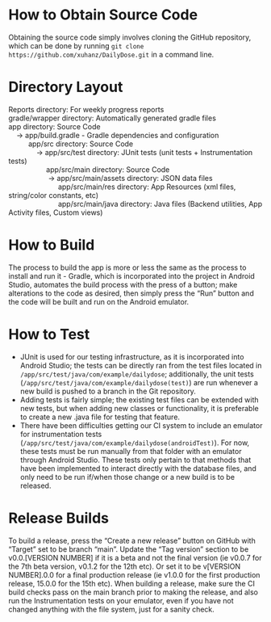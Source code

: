 # How to Obtain Source Code
Obtaining the source code simply involves cloning the GitHub repository, which can be done by running `git clone https://github.com/xuhanz/DailyDose.git` in a command line.

# Directory Layout
Reports directory: For weekly progress reports<br>
gradle/wrapper directory: Automatically generated gradle files<br>
app directory: Source Code<br>
&nbsp;&nbsp;&nbsp;&nbsp;-> app/build.gradle - Gradle dependencies and configuration<br>
&nbsp;&nbsp;&nbsp;&nbsp;&nbsp;&nbsp;&nbsp;&nbsp;&nbsp;&nbsp;app/src directory: Source Code<br>
&nbsp;&nbsp;&nbsp;&nbsp;&nbsp;&nbsp;&nbsp;&nbsp;&nbsp;&nbsp;&nbsp;&nbsp;&nbsp;&nbsp;-> app/src/test directory: JUnit tests (unit tests + Instrumentation tests) <br>
&nbsp;&nbsp;&nbsp;&nbsp;&nbsp;&nbsp;&nbsp;&nbsp;&nbsp;&nbsp;&nbsp;&nbsp;&nbsp;&nbsp;&nbsp;&nbsp;&nbsp;&nbsp;&nbsp;app/src/main directory: Source Code<br>
&nbsp;&nbsp;&nbsp;&nbsp;&nbsp;&nbsp;&nbsp;&nbsp;&nbsp;&nbsp;&nbsp;&nbsp;&nbsp;&nbsp;&nbsp;&nbsp;&nbsp;&nbsp;&nbsp;&nbsp;-> app/src/main/assets directory: JSON data files<br>
&nbsp;&nbsp;&nbsp;&nbsp;&nbsp;&nbsp;&nbsp;&nbsp;&nbsp;&nbsp;&nbsp;&nbsp;&nbsp;&nbsp;&nbsp;&nbsp;&nbsp;&nbsp;&nbsp;&nbsp;&nbsp;&nbsp;&nbsp;&nbsp;&nbsp;app/src/main/res directory: App Resources (xml files, string/color constants, etc)<br>
&nbsp;&nbsp;&nbsp;&nbsp;&nbsp;&nbsp;&nbsp;&nbsp;&nbsp;&nbsp;&nbsp;&nbsp;&nbsp;&nbsp;&nbsp;&nbsp;&nbsp;&nbsp;&nbsp;&nbsp;&nbsp;&nbsp;&nbsp;&nbsp;&nbsp;app/src/main/java directory: Java files (Backend utilities, App Activity files, Custom views)<br>

# How to Build
The process to build the app is more or less the same as the process to install and run it - Gradle, which is incorporated into the project in Android Studio, automates the build process with the press of a button; make alterations to the code as desired, then simply press the “Run” button and the code will be built and run on the Android emulator.

# How to Test
- JUnit is used for our testing infrastructure, as it is incorporated into Android Studio; the tests can be directly ran from the test files located in `/app/src/test/java/com/example/dailydose`; additionally, the unit tests (`/app/src/test/java/com/example/dailydose(test)`) are run whenever a new build is pushed to a branch in the Git repository.<br>
- Adding tests is fairly simple; the existing test files can be extended with new tests, but when adding new classes or functionality, it is preferable to create a new .java file for testing that feature.<br>
- There have been difficulties getting our CI system to include an emulator for instrumentation tests (`/app/src/test/java/com/example/dailydose(androidTest)`). For now, these tests must be run manually from that folder with an emulator through Android Studio. These tests only pertain to that methods that have been implemented to interact directly with the database files, and only need to be run if/when those change or a new build is to be released.<br>

# Release Builds
To build a release, press the “Create a new release” button on GitHub with “Target” set to be branch “main”. Update the “Tag version” section to be v0.0.[VERSION NUMBER] if it is a beta and not the final version (ie v0.0.7 for the 7th beta version, v0.1.2 for the 12th etc). Or set it to be v[VERSION NUMBER].0.0 for a final production release (ie v1.0.0 for the first production release, 15.0.0 for the 15th etc). When building a release, make sure the CI build checks pass on the main branch prior to making the release, and also run the Instrumentation tests on your emulator, even if you have not changed anything with the file system, just for a sanity check.

